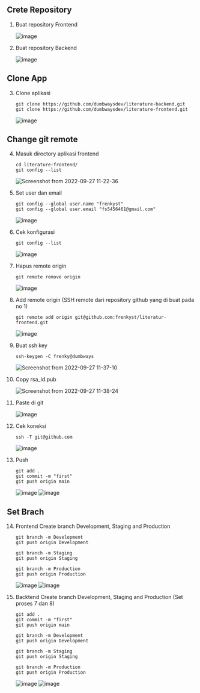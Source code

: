 ## Crete Repository

1. Buat repository Frontend

   ![image](https://user-images.githubusercontent.com/40049149/192429026-0ea582ce-434e-4311-bfce-ed647814ee22.png)

2. Buat repository Backend

   ![image](https://user-images.githubusercontent.com/40049149/192429986-1925654e-3dc3-42b4-995a-435544f5f079.png)

## Clone App

3. Clone aplikasi

       git clone https://github.com/dumbwaysdev/literature-backend.git
       git clone https://github.com/dumbwaysdev/literature-frontend.git

   ![image](https://user-images.githubusercontent.com/40049149/192430620-643c0fb1-6249-477e-8d06-24b41e9ecf3c.png)

## Change git remote

4. Masuk directory aplikasi frontend

       cd literature-frontend/
       git config --list

   ![Screenshot from 2022-09-27 11-22-36](https://user-images.githubusercontent.com/40049149/192431334-c26b1d3d-0462-4fc7-ab6d-8e4595c6ca75.png)

5. Set user dan email

       git config --global user.name "frenkyst"
       git config --global user.email "fs5456461@gmail.com"

   ![image](https://user-images.githubusercontent.com/40049149/192431675-3e3f8d9b-7333-4e46-8f4f-5d4ec9e20abc.png) 
   
6. Cek konfigurasi

       git config --list

   ![image](https://user-images.githubusercontent.com/40049149/192431824-148d65ba-d9a7-449f-8299-5dfa8ba5e9cb.png)

7. Hapus remote origin

       git remote remove origin

   ![image](https://user-images.githubusercontent.com/40049149/192432285-3eabeadc-374e-43fc-8e37-84ba962c6fd2.png)

8. Add remote origin (SSH remote dari repository github yang di buat pada no 1)

       git remote add origin git@github.com:frenkyst/literatur-frontend.git

   ![image](https://user-images.githubusercontent.com/40049149/192432796-83161e2d-1193-4cfc-9c51-53ef74f7c104.png)

9. Buat ssh key

       ssh-keygen -C frenky@dumbways

   ![Screenshot from 2022-09-27 11-37-10](https://user-images.githubusercontent.com/40049149/192433696-3b7be64b-0760-4986-8deb-c9791f892a5e.png)

10. Copy rsa_id.pub

    ![Screenshot from 2022-09-27 11-38-24](https://user-images.githubusercontent.com/40049149/192433787-daebcc59-5bed-40e4-a0cc-641cb5c0c874.png)

11. Paste di git

    ![image](https://user-images.githubusercontent.com/40049149/192433983-d7475cb0-3f14-437f-84dd-97625cb00304.png) 

12. Cek koneksi

        ssh -T git@github.com

    ![image](https://user-images.githubusercontent.com/40049149/192434192-ff0386ae-793a-4b1b-aa25-1131088d04e6.png)  

13. Push

        git add .
        git commit -m "first"
        git push origin main

    ![image](https://user-images.githubusercontent.com/40049149/192434763-9eaafdb8-1215-42a0-aff5-ac824ed8158a.png)
    ![image](https://user-images.githubusercontent.com/40049149/192434887-e7af1b85-bab2-4d03-a868-da69e70093d3.png)

## Set Brach

14. Frontend Create branch Development, Staging and Production

        git branch -m Development
        git push origin Development

        git branch -m Staging
        git push origin Staging

        git branch -m Production
        git push origin Production

    ![image](https://user-images.githubusercontent.com/40049149/192435368-c270f828-7db6-4437-bf8c-d3ddaad09f02.png)
    ![image](https://user-images.githubusercontent.com/40049149/192435657-d7f7df69-f5c2-4ef1-8da8-65c3cc5b1c98.png)

15. Backtend Create branch Development, Staging and Production (Set proses 7 dan 8)

        git add .
        git commit -m "first"
        git push origin main

        git branch -m Development
        git push origin Development

        git branch -m Staging
        git push origin Staging

        git branch -m Production
        git push origin Production

    ![image](https://user-images.githubusercontent.com/40049149/192436625-e1761737-452c-46bd-b404-7fe23455b1a8.png)
    ![image](https://user-images.githubusercontent.com/40049149/192436726-909aeb7a-3703-47ce-ad2a-e24e8d49fb67.png)











